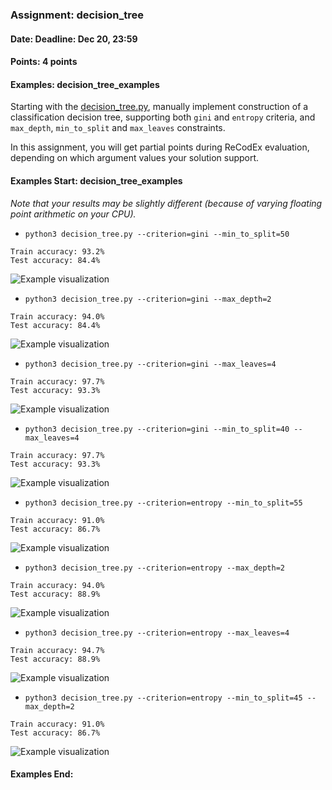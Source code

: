 ### Assignment: decision_tree
#### Date: Deadline: Dec 20, 23:59
#### Points: 4 points
#### Examples: decision_tree_examples

Starting with the [decision_tree.py](https://github.com/ufal/npfl129/tree/master/labs/09/decision_tree.py),
manually implement construction of a classification decision tree, supporting both
`gini` and `entropy` criteria, and `max_depth`, `min_to_split` and `max_leaves`
constraints.

In this assignment, you will get partial points during ReCodEx evaluation,
depending on which argument values your solution support.

#### Examples Start: decision_tree_examples
_Note that your results may be slightly different (because of varying floating point arithmetic on your CPU)._
- `python3 decision_tree.py --criterion=gini --min_to_split=50`
```
Train accuracy: 93.2%
Test accuracy: 84.4%
```
![Example visualization](//ufal.mff.cuni.cz/~straka/courses/npfl129/2122/tasks/figures/decision_tree_1.svgz)
- `python3 decision_tree.py --criterion=gini --max_depth=2`
```
Train accuracy: 94.0%
Test accuracy: 84.4%
```
![Example visualization](//ufal.mff.cuni.cz/~straka/courses/npfl129/2122/tasks/figures/decision_tree_2.svgz)
- `python3 decision_tree.py --criterion=gini --max_leaves=4`
```
Train accuracy: 97.7%
Test accuracy: 93.3%
```
![Example visualization](//ufal.mff.cuni.cz/~straka/courses/npfl129/2122/tasks/figures/decision_tree_3.svgz)
- `python3 decision_tree.py --criterion=gini --min_to_split=40 --max_leaves=4`
```
Train accuracy: 97.7%
Test accuracy: 93.3%
```
![Example visualization](//ufal.mff.cuni.cz/~straka/courses/npfl129/2122/tasks/figures/decision_tree_4.svgz)
- `python3 decision_tree.py --criterion=entropy --min_to_split=55`
```
Train accuracy: 91.0%
Test accuracy: 86.7%
```
![Example visualization](//ufal.mff.cuni.cz/~straka/courses/npfl129/2122/tasks/figures/decision_tree_5.svgz)
- `python3 decision_tree.py --criterion=entropy --max_depth=2`
```
Train accuracy: 94.0%
Test accuracy: 88.9%
```
![Example visualization](//ufal.mff.cuni.cz/~straka/courses/npfl129/2122/tasks/figures/decision_tree_6.svgz)
- `python3 decision_tree.py --criterion=entropy --max_leaves=4`
```
Train accuracy: 94.7%
Test accuracy: 88.9%
```
![Example visualization](//ufal.mff.cuni.cz/~straka/courses/npfl129/2122/tasks/figures/decision_tree_7.svgz)
- `python3 decision_tree.py --criterion=entropy --min_to_split=45 --max_depth=2`
```
Train accuracy: 91.0%
Test accuracy: 86.7%
```
![Example visualization](//ufal.mff.cuni.cz/~straka/courses/npfl129/2122/tasks/figures/decision_tree_8.svgz)
#### Examples End:
